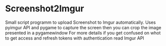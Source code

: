 # Screenshot2Imgur
Small script programm to upload Screenshot to Imgur automatically. Uses pyimgur API and pygame to capture the screen then you can crop the image presented in a pygamewindow
For more details if you get confused on whot to get access and refresh tokens  with authentication read Imgur API 
